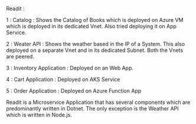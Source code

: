 Readit : 

1 : Catalog : Shows the Catalog of Books which is deployed on Azure VM which is deployed in its dedicated Vnet. Also tried deploying it on App Service.

2 : Weater API : Shows the weather based in the IP of a System. This also deployed on a separate Vnet and in its dedicated Subnet. Both the Vnets are peered.

3 : Inventory Application : Deployed on an Web App.

4 : Cart Application : Deployed on AKS Service

5 : Order Application : Deployed on Azure Function App


Readit is a Microservice Application that has several components which are predominantly written in Dotnet. The only exception is the Weather API which is written in Node.js.  
